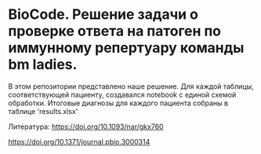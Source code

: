 # BioCode. Решение задачи о проверке ответа на патоген по иммунному репертуару команды bm ladies.
В этом репозитории представлено наше решение. Для каждой таблицы, соответствующей пациенту, создавался notebook с единой схемой обработки. Итоговые диагнозы для каждого пациента собраны в таблице 'results.xlsx'

Литература:
https://doi.org/10.1093/nar/gkx760

https://doi.org/10.1371/journal.pbio.3000314
